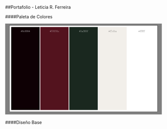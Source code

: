 ##Portafolio - Leticia R. Ferreira

####Paleta de Colores

![Paleta de Colores](/assets/img/paleta.png)

####Diseño Base
